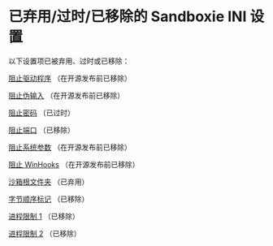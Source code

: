 # 已弃用/过时/已移除的 Sandboxie INI 设置

以下设置项已被弃用、过时或已移除：

[阻止驱动程序](BlockDrivers.md) （在开源发布前已移除）

[阻止伪输入](BlockFakeInput.md) （在开源发布前已移除）

[阻止密码](BlockPassword.md) （已过时）

[阻止端口](BlockPort.md) （已移除）

[阻止系统参数](BlockSysParam.md) （在开源发布前已移除）

[阻止 WinHooks](BlockWinHooks.md) （在开源发布前已移除）

[沙箱根文件夹](BoxRootFolder.md) （已弃用）

[字节顺序标记](ByteOrderMark.md) （已移除）

[进程限制 1](ProcessLimit1.md) （已移除）

[进程限制 2](ProcessLimit1.md) （已移除）